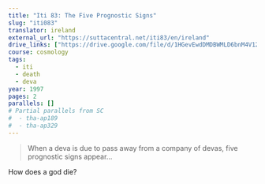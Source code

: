 ```yaml
---
title: "Iti 83: The Five Prognostic Signs"
slug: "iti083"
translator: ireland
external_url: "https://suttacentral.net/iti83/en/ireland"
drive_links: ["https://drive.google.com/file/d/1HGevEwdDMDBWMLD6bnM4V12JGdw7qYPA/view?usp=drivesdk"]
course: cosmology
tags:
  - iti
  - death
  - deva
year: 1997
pages: 2
parallels: []
# Partial parallels from SC
#  - tha-ap189
#  - tha-ap329
---
```


> When a deva is due to pass away from a company of devas, five prognostic signs appear...

How does a god die?

